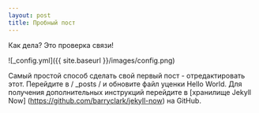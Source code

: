 ```yaml
---
layout: post
title: Пробный пост
---
```


Как дела? Это проверка связи!

![_config.yml]({{ site.baseurl }}/images/config.png)

Самый простой способ сделать свой первый пост - отредактировать этот. Перейдите в / _posts / и обновите файл уценки Hello World. Для получения дополнительных инструкций перейдите в [хранилище Jekyll Now] (https://github.com/barryclark/jekyll-now) на GitHub.
